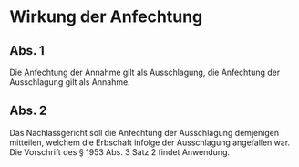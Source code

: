 # Wirkung der Anfechtung



## Abs. 1

 Die Anfechtung der Annahme gilt als Ausschlagung, die Anfechtung der Ausschlagung gilt als Annahme.

## Abs. 2

 Das Nachlassgericht soll die Anfechtung der Ausschlagung demjenigen mitteilen, welchem die Erbschaft infolge der Ausschlagung angefallen war. Die Vorschrift des § 1953 Abs. 3 Satz 2 findet Anwendung. 

